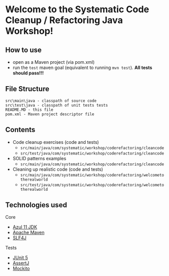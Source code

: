 # Welcome to the Systematic Code Cleanup / Refactoring Java Workshop!

## How to use

- open as a Maven project (via pom.xml)
- run the ```test``` maven goal (equivalent to running ```mvn test```). **All tests should pass!!!**

## File Structure

```
src\main\java - classpath of source code
src\test\java - classpath of unit tests tests
README.MD - this file
pom.xml - Maven project descriptor file
```

## Contents

- Code cleanup exercises (code and tests)
    - ```src/main/java/com/systematic/workshop/coderefactoring/cleancode```
    - ```src/test/java/com/systematic/workshop/coderefactoring/cleancode```
- SOLID patterns examples
    - ```src/main/java/com/systematic/workshop/coderefactoring/cleancode```
- Cleaning up realistic code (code and tests)
    - ```src/main/java/com/systematic/workshop/coderefactoring/welcometotherealworld```
    - ```src/test/java/com/systematic/workshop/coderefactoring/welcometotherealworld```

## Technologies used

Core

- [Azul 11 JDK](https://www.azul.com/)
- [Apache Maven](https://maven.apache.org/)
- [SLF4J](https://www.slf4j.org/)

Tests

- [JUnit 5](https://junit.org/junit5/)
- [AssertJ](https://assertj.github.io/doc/)
- [Mockito](https://site.mockito.org/)

